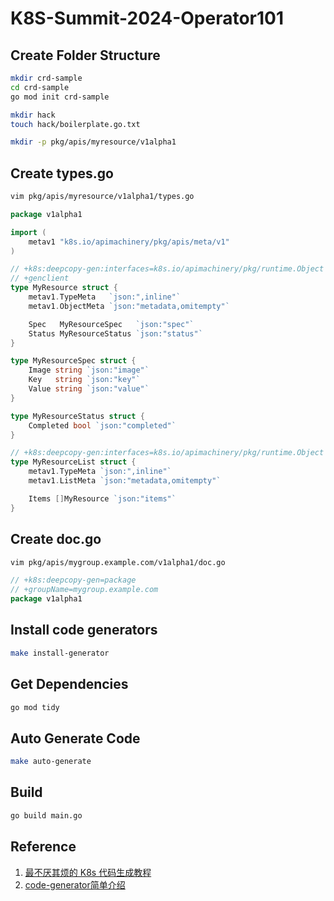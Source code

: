 # K8S-Summit-2024-Operator101

## Create Folder Structure

```bash
mkdir crd-sample
cd crd-sample
go mod init crd-sample

mkdir hack
touch hack/boilerplate.go.txt

mkdir -p pkg/apis/myresource/v1alpha1
```

## Create types.go

```bash
vim pkg/apis/myresource/v1alpha1/types.go
```

```go
package v1alpha1

import (
	metav1 "k8s.io/apimachinery/pkg/apis/meta/v1"
)

// +k8s:deepcopy-gen:interfaces=k8s.io/apimachinery/pkg/runtime.Object
// +genclient
type MyResource struct {
	metav1.TypeMeta   `json:",inline"`
	metav1.ObjectMeta `json:"metadata,omitempty"`

	Spec   MyResourceSpec   `json:"spec"`
	Status MyResourceStatus `json:"status"`
}

type MyResourceSpec struct {
	Image string `json:"image"`
	Key   string `json:"key"`
	Value string `json:"value"`
}

type MyResourceStatus struct {
	Completed bool `json:"completed"`
}

// +k8s:deepcopy-gen:interfaces=k8s.io/apimachinery/pkg/runtime.Object
type MyResourceList struct {
	metav1.TypeMeta `json:",inline"`
	metav1.ListMeta `json:"metadata,omitempty"`

	Items []MyResource `json:"items"`
}
```

## Create doc.go

```bash
vim pkg/apis/mygroup.example.com/v1alpha1/doc.go
```

```go
// +k8s:deepcopy-gen=package
// +groupName=mygroup.example.com
package v1alpha1
```


## Install code generators

```bash
make install-generator
```


## Get Dependencies

```bash
go mod tidy
```

## Auto Generate Code

```bash
make auto-generate
```

## Build

```bash
go build main.go
```


## Reference
1. [最不厌其烦的 K8s 代码生成教程](https://www.zeng.dev/post/2023-k8s-api-codegen/)
2. [code-generator简单介绍](https://juejin.cn/post/7096484178128011277)